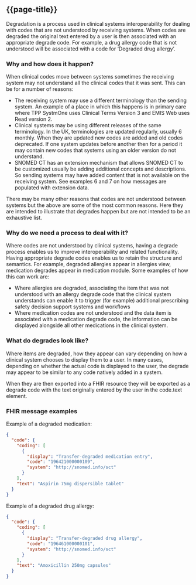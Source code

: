## {{page-title}}

Degradation is a process used in clinical systems interoperability for dealing with codes that
are not understood by receiving systems. When codes are degraded the original text entered
by a user is then associated with an appropriate degrade code. For example, a drug allergy
code that is not understood will be associated with a code for ‘Degraded drug allergy’.

### Why and how does it happen?

When clinical codes move between systems sometimes the receiving system may not
understand all the clinical codes that it was sent. This can be for a number of reasons:
- The receiving system may use a different terminology than the sending system. An
example of a place in which this happens is in primary care where TPP SystmOne
uses Clinical Terms Version 3 and EMIS Web uses Read version 2.
- Clinical systems may be using different releases of the same terminology. In the UK,
terminologies are updated regularly, usually 6 monthly. When they are updated new
codes are added and old codes deprecated. If one system updates before another
then for a period it may contain new codes that systems using an older version do not
understand.
- SNOMED CT has an extension mechanism that allows SNOMED CT to be
customized usually be adding additional concepts and descriptions. So sending
systems may have added content that is not available on the receiving system. See
examples 6 and 7 on how messages are populated with extension data.

There may be many other reasons that codes are not understood between systems but the
above are some of the most common reasons. Here they are intended to illustrate that
degrades happen but are not intended to be an exhaustive list.

### Why do we need a process to deal with it?

Where codes are not understood by clinical systems, having a degrade process enables us
to improve interoperability and related functionality. Having appropriate degrade codes
enables us to retain the structure and semantics. For example, degraded allergies appear in
allergies view, medication degrades appear in medication module.
Some examples of how this can work are:
- Where allergies are degraded, associating the item that was not understood with an
allergy degrade code that the clinical system understands can enable it to trigger (for
example) additional prescribing safety decision support systems and workflows
- Where medication codes are not understood and the data item is associated with a
medication degrade code, the information can be displayed alongside all other
medications in the clinical system.

### What do degrades look like?

Where items are degraded, how they appear can vary depending on how a clinical system
chooses to display them to a user. In many cases, depending on whether the actual code is
displayed to the user, the degrade may appear to be similar to any code natively added in a
system.

When they are then exported into a FHIR resource they will be exported as a degrade code
with the text originally entered by the user in the code.text element.

### FHIR message examples

Example of a degraded medication:
```json
{
  "code": {
    "coding": [
      {
        "display": "Transfer-degraded medication entry",
        "code": "196421000000109",
        "system": "http://snomed.info/sct"
      }
    ],
    "text": "Aspirin 75mg dispersible tablet"
  }
}
```

Example of a degraded drug allergy:
```json
{
  "code": {
    "coding": [
      {
        "display": "Transfer-degraded drug allergy",
        "code": "196461000000101",
        "system": "http://snomed.info/sct"
      }
    ],
    "text": "Amoxicillin 250mg capsules"
  }
}
```

